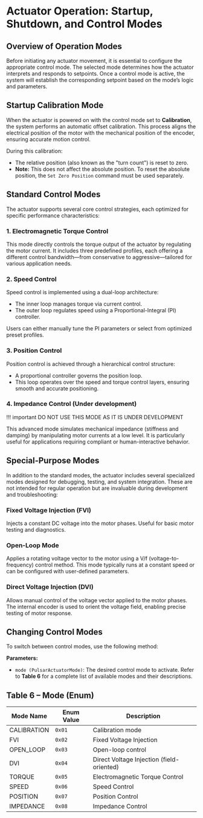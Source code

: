 # Actuator Operation: Startup, Shutdown, and Control Modes

## Overview of Operation Modes

Before initiating any actuator movement, it is essential to configure the appropriate control mode. The selected mode determines how the actuator interprets and responds to setpoints. Once a control mode is active, the system will establish the corresponding setpoint based on the mode’s logic and parameters.

## Startup Calibration Mode

When the actuator is powered on with the control mode set to **Calibration**, the system performs an automatic offset calibration. This process aligns the electrical position of the motor with the mechanical position of the encoder, ensuring accurate motion control.

During this calibration:

- The relative position (also known as the "turn count") is reset to zero.
- **Note:** This does not affect the absolute position. To reset the absolute position, the `Set Zero Position` command must be used separately.

## Standard Control Modes

The actuator supports several core control strategies, each optimized for specific performance characteristics:

### 1. Electromagnetic Torque Control

This mode directly controls the torque output of the actuator by regulating the motor current. It includes three predefined profiles, each offering a different control bandwidth—from conservative to aggressive—tailored for various application needs.

### 2. Speed Control

Speed control is implemented using a dual-loop architecture:

- The inner loop manages torque via current control.
- The outer loop regulates speed using a Proportional-Integral (PI) controller.

Users can either manually tune the PI parameters or select from optimized preset profiles.

### 3. Position Control

Position control is achieved through a hierarchical control structure:

- A proportional controller governs the position loop.
- This loop operates over the speed and torque control layers, ensuring smooth and accurate positioning.

### 4. Impedance Control (Under development)

!!! important
    DO NOT USE THIS MODE AS IT IS UNDER DEVELOPMENT

This advanced mode simulates mechanical impedance (stiffness and damping) by manipulating motor currents at a low level. It is particularly useful for applications requiring compliant or human-interactive behavior. 

## Special-Purpose Modes

In addition to the standard modes, the actuator includes several specialized modes designed for debugging, testing, and system integration. These are not intended for regular operation but are invaluable during development and troubleshooting:

### Fixed Voltage Injection (FVI)

Injects a constant DC voltage into the motor phases. Useful for basic motor testing and diagnostics.

### Open-Loop Mode

Applies a rotating voltage vector to the motor using a V/f (voltage-to-frequency) control method. This mode typically runs at a constant speed or can be configured with user-defined parameters.

### Direct Voltage Injection (DVI)

Allows manual control of the voltage vector applied to the motor phases. The internal encoder is used to orient the voltage field, enabling precise testing of motor response.

## Changing Control Modes

To switch between control modes, use the following method:

**Parameters:**

- `mode (PulsarActuatorMode)`: The desired control mode to activate. Refer to **Table 6** for a complete list of available modes and their descriptions.

## Table 6 – Mode (Enum)

| Mode Name     | Enum Value | Description                              |
|---------------|------------|------------------------------------------|
| CALIBRATION   | `0x01`     | Calibration mode                         |
| FVI           | `0x02`     | Fixed Voltage Injection                  |
| OPEN_LOOP     | `0x03`     | Open-loop control                        |
| DVI           | `0x04`     | Direct Voltage Injection (field-oriented)|
| TORQUE        | `0x05`     | Electromagnetic Torque Control           |
| SPEED         | `0x06`     | Speed Control                            |
| POSITION      | `0x07`     | Position Control                         |
| IMPEDANCE     | `0x08`     | Impedance Control                        |

